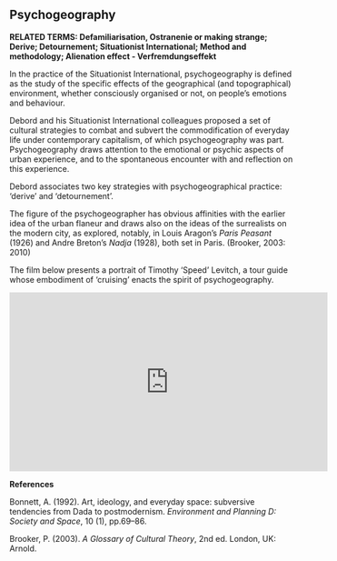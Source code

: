 ## Psychogeography

**RELATED TERMS: Defamiliarisation, Ostranenie or making strange; Derive; Detournement; Situationist International; Method and methodology; Alienation effect - Verfremdungseffekt**

In the practice of the Situationist International, psychogeography is defined as the study of the specific effects of the geographical (and topographical) environment, whether consciously organised or not, on people’s emotions and behaviour.

Debord and his Situationist International colleagues proposed a set of cultural strategies to combat and subvert the commodification of everyday life under contemporary capitalism, of which psychogeography was part. Psychogeography draws attention to the emotional or psychic aspects of urban experience, and to the spontaneous encounter with and reflection on this experience.

Debord associates two key strategies with psychogeographical practice: ‘derive’ and ‘detournement’.

The figure of the psychogeographer has obvious affinities with the earlier idea of the urban flaneur and draws also on the ideas of the surrealists on the modern city, as explored, notably, in Louis Aragon’s _Paris Peasant_ (1926) and Andre Breton’s _Nadja_ (1928), both set in Paris. (Brooker, 2003: 2010)

The film below presents a portrait of Timothy ‘Speed’ Levitch, a tour guide whose embodiment of ‘cruising’ enacts the spirit of psychogeography.

<iframe src="https://www.youtube.com/embed/IOeXcXUzyPU" width="560" height="315" frameborder="0" allowfullscreen="allowfullscreen"></iframe>

**References**

Bonnett, A. (1992). Art, ideology, and everyday space: subversive tendencies from Dada to postmodernism. _Environment and Planning D: Society and Space_, 10 (1), pp.69–86.

Brooker, P. (2003). _A Glossary of Cultural Theory_, 2nd ed. London, UK: Arnold.
